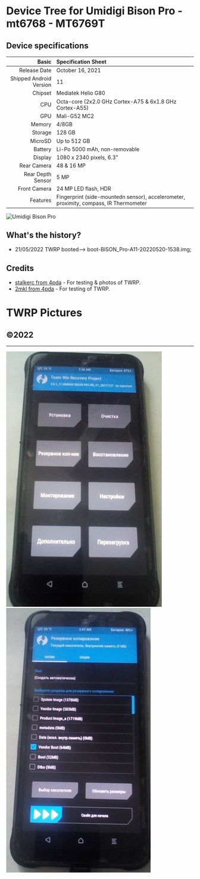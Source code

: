 Device Tree for Umidigi Bison Pro - mt6768 - MT6769T
============================================================

## Device specifications
Basic   | Specification Sheet
-------:|:-------------------------
Release Date | October 16, 2021
Shipped Android Version | 11
Chipset | Mediatek Helio G80
CPU     | Octa-core (2x2.0 GHz Cortex-A75 & 6x1.8 GHz Cortex-A55)
GPU     | Mali-G52 MC2
Memory  | 4/8GB
Storage | 128 GB
MicroSD | Up to 512 GB
Battery | Li-Po 5000 mAh, non-removable
Display | 1080 x 2340 pixels, 6.3"
Rear Camera  | 48 & 16 MP
Rear Depth Sensor  | 5 MP
Front Camera | 24 MP LED flash, HDR
Features| Fingerprint (side-mountedn sensor), accelerometer, proximity, compass, IR Thermometer

![Umidigi Bison Pro](https://cdn-files.kimovil.com/default/0006/34/thumb_533552_default_big.jpeg)

## What's the history?

- 21/05/2022 TWRP booted--> boot-BISON_Pro-A11-20220520-1538.img;

## Credits

- [stalkerc from 4pda](https://4pda.to/forum/index.php?showuser=5093778) - For testing & photos of TWRP.<br/>
- [2mkl from 4pda](https://4pda.to/forum/index.php?showuser=254002) - For testing of TWRP.<br/>

# TWRP Pictures
## ©2022
-------------
![Initial Menu](https://github.com/lopestom/twrp_device_umidigi_BISON_Pro/blob/android-11.0/.pictures/TWRP3.6.1_11-UMIDIGI%20BISON%20Pro_RU-20220521_103640.jpg?raw=true)
![Backup Partitions](https://github.com/lopestom/twrp_device_umidigi_BISON_Pro/blob/android-11.0/.pictures/TWRP3.6.1_11-UMIDIGI%20BISON%20Pro_RU-20220521_104739.jpg?raw=true)

